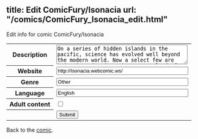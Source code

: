 title: Edit ComicFury/Isonacia
url: "/comics/ComicFury_Isonacia_edit.html"
---
Edit info for comic ComicFury/Isonacia

<form name="comic" action="http://gaepostmail.appspot.com/comic/" method="post">
<table class="comicinfo">
<tr>
<th>Description</th><td><textarea name="description" cols="40" rows="3">On a series of hidden islands in the pacific, science has evolved well beyond the modern world. Now a select few are being introduced to the strange land of Isonacia</textarea></td>
</tr>
<tr>
<th>Website</th><td><input type="text" name="url" value="http://Isonacia.webcomic.ws/" size="40"/></td>
</tr>
<tr>
<th>Genre</th><td><input type="text" name="genre" value="Other" size="40"/></td>
</tr>
<tr>
<th>Language</th><td><input type="text" name="language" value="English" size="40"/></td>
</tr>
<tr>
<th>Adult content</th><td><input type="checkbox" name="adult" value="adult" /></td>
</tr>
<tr>
<th></th><td>
<input type="hidden" name="comic" value="ComicFury_Isonacia" />
<input type="submit" name="submit" value="Submit" />
</td>
</tr>
</table>
</form>

Back to the [comic](ComicFury_Isonacia.html).
